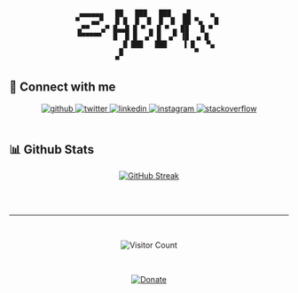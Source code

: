   

<br/>




<div align="center">

  ```
   ▄▄▄▄▄▄   ██   ███   ███   ▄█     ▄  
▀   ▄▄▀   █ █  █  █  █  █  ██ ▀▄   █ 
 ▄▀▀   ▄▀ █▄▄█ █ ▀ ▄ █ ▀ ▄ ██   █ ▀  
 ▀▀▀▀▀▀   █  █ █  ▄▀ █  ▄▀ ▐█  ▄ █   
             █ ███   ███    ▐ █   ▀▄ 
            █                  ▀     
           ▀                         
  ```
  
  
</div>

## 📡 Connect with me  
<div align="center">
<a href="https://github.com/zabbix-byte" target="_blank">
<img src=https://img.shields.io/badge/github-%2324292e.svg?&style=for-the-badge&logo=github&logoColor=white alt=github style="margin-bottom: 5px;" />
</a>
<a href="https://twitter.com/__zabbix" target="_blank">
<img src=https://img.shields.io/badge/twitter-%2300acee.svg?&style=for-the-badge&logo=twitter&logoColor=white alt=twitter style="margin-bottom: 5px;" />
</a>
<a href="https://linkedin.com/in/zabbix-byte" target="_blank">
<img src=https://img.shields.io/badge/linkedin-%231E77B5.svg?&style=for-the-badge&logo=linkedin&logoColor=white alt=linkedin style="margin-bottom: 5px;" />
</a>
<a href="https://instagram.com/zabbix_ztrunk" target="_blank">
<img src=https://img.shields.io/badge/instagram-%23000000.svg?&style=for-the-badge&logo=instagram&logoColor=white alt=instagram style="margin-bottom: 5px;" />
</a>
<a href="https://es.stackoverflow.com/users/261079" target="_blank">
<img src=https://img.shields.io/badge/stackoverflow-%23F28032.svg?&style=for-the-badge&logo=stackoverflow&logoColor=white alt=stackoverflow style="margin-bottom: 5px;" />
</a>  
</div>  
  

<br/>  


## 📊 Github Stats  
<div align="center">
  
[![GitHub Streak](http://github-readme-streak-stats.herokuapp.com?user=zabbix-byte&theme=dark&background=000000)](https://git.io/streak-stats)


</div>  

<br/>  

  

<br/>  

----



<br/>  

<div align="center">

![Visitor Count](https://profile-counter.glitch.me/zabbix-byte/count.svg)

</div>  
  

<br/>  

<div align="center">
  
[![Donate](https://img.shields.io/badge/PayPal-00457C?style=for-the-badge&logo=paypal&logoColor=white
)](https://www.paypal.com/donate/?hosted_button_id=5MTHH82ABTJDA)
  
<br />

